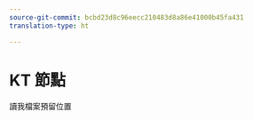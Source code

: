 ```yaml
---
source-git-commit: bcbd23d8c96eecc210483d8a86e41000b45fa431
translation-type: ht

---
```

# KT 節點

讀我檔案預留位置
